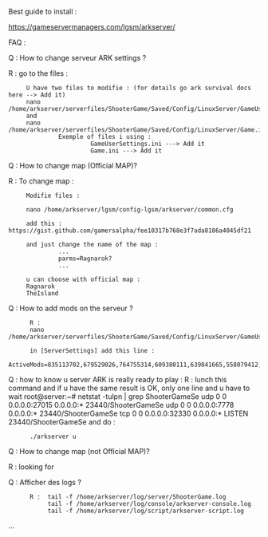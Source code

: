 Best guide to install : 

https://gameservermanagers.com/lgsm/arkserver/

FAQ : 

Q : How to change serveur ARK settings ?

R : go to the files : 

         U have two files to modifie : (for details go ark survival docs here --> Add it)
         nano /home/arkserver/serverfiles/ShooterGame/Saved/Config/LinuxServer/GameUserSettings.ini
         and
         nano /home/arkserver/serverfiles/ShooterGame/Saved/Config/LinuxServer/Game.ini
                  Exemple of files i using : 
                           GameUserSettings.ini ---> Add it
                           Game.ini ---> Add it

Q : How to change map (Official MAP)?

R : To change map : 

         Modifie files : 

         nano /home/arkserver/lgsm/config-lgsm/arkserver/common.cfg

         add this : https://gist.github.com/gamersalpha/fee10317b768e3f7ada8186a4045df21

         and just change the name of the map : 
                  ...
                  parms=Ragnarok?
                  ...

         u can choose with official map :
         Ragnarok
         TheIsland

Q : How to add mods on the serveur ?

          R : 
          nano /home/arkserver/serverfiles/ShooterGame/Saved/Config/LinuxServer/GameUserSettings.ini

          in [ServerSettings] add this line : 
                    ActiveMods=835113702,679529026,764755314,609380111,639841665,558079412,731604991,768494420

Q : how to know u server ARK is really ready to play : 
          R : lunch this command and if u have the same result is OK, only one line and u have to wait
                    root@server:~# netstat -tulpn | grep ShooterGameSe
                    udp        0      0 0.0.0.0:27015           0.0.0.0:*                           23440/ShooterGameSe
                    udp        0      0 0.0.0.0:7778            0.0.0.0:*                           23440/ShooterGameSe
                    tcp        0      0 0.0.0.0:32330           0.0.0.0:*               LISTEN      23440/ShooterGameSe
          and do : 

          ./arkserver u


Q : How to change map (not Official MAP)?

R : looking for

Q : Afficher des logs ?

          R :  tail -f /home/arkserver/log/server/ShooterGame.log
               tail -f /home/arkserver/log/console/arkserver-console.log
               tail -f /home/arkserver/log/script/arkserver-script.log




...






